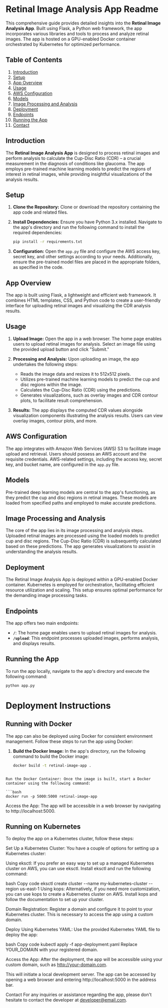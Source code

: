 # Retinal Image Analysis App Readme

This comprehensive guide provides detailed insights into the **Retinal Image Analysis App**. Built using Flask, a Python web framework, the app incorporates various libraries and tools to process and analyze retinal images. The app is hosted on a GPU-enabled Docker container orchestrated by Kubernetes for optimized performance.

## Table of Contents

1. [Introduction](#introduction)
2. [Setup](#setup)
3. [App Overview](#app-overview)
4. [Usage](#usage)
5. [AWS Configuration](#aws-configuration)
6. [Models](#models)
7. [Image Processing and Analysis](#image-processing-and-analysis)
8. [Deployment](#deployment)
9. [Endpoints](#endpoints)
10. [Running the App](#running-the-app)
11. [Contact](#contact)

## Introduction

The **Retinal Image Analysis App** is designed to process retinal images and perform analysis to calculate the Cup-Disc Ratio (CDR) – a crucial measurement in the diagnosis of conditions like glaucoma. The app employs pre-trained machine learning models to predict the regions of interest in retinal images, while providing insightful visualizations of the analysis results.

## Setup

1. **Clone the Repository:** Clone or download the repository containing the app code and related files.

2. **Install Dependencies:** Ensure you have Python 3.x installed. Navigate to the app's directory and run the following command to install the required dependencies:

    ```bash
    pip install -r requirements.txt
    ```

3. **Configuration:** Open the `app.py` file and configure the AWS access key, secret key, and other settings according to your needs. Additionally, ensure the pre-trained model files are placed in the appropriate folders, as specified in the code.

## App Overview

The app is built using Flask, a lightweight and efficient web framework. It combines HTML templates, CSS, and Python code to create a user-friendly interface for uploading retinal images and visualizing the CDR analysis results.

## Usage

1. **Upload Image:** Open the app in a web browser. The home page enables users to upload retinal images for analysis. Select an image file using the provided upload button and click "Submit."

2. **Processing and Analysis:** Upon uploading an image, the app undertakes the following steps:
    - Reads the image data and resizes it to 512x512 pixels.
    - Utilizes pre-trained machine learning models to predict the cup and disc regions within the image.
    - Calculates the Cup-Disc Ratio (CDR) using the predictions.
    - Generates visualizations, such as overlay images and CDR contour plots, to facilitate result comprehension.

3. **Results:** The app displays the computed CDR values alongside visualization components illustrating the analysis results. Users can view overlay images, contour plots, and more.

## AWS Configuration

The app integrates with Amazon Web Services (AWS) S3 to facilitate image upload and retrieval. Users should possess an AWS account and the requisite credentials. AWS-related settings, including the access key, secret key, and bucket name, are configured in the `app.py` file.

## Models

Pre-trained deep learning models are central to the app's functioning, as they predict the cup and disc regions in retinal images. These models are loaded from specified paths and employed to make accurate predictions.

## Image Processing and Analysis

The core of the app lies in its image processing and analysis steps. Uploaded retinal images are processed using the loaded models to predict cup and disc regions. The Cup-Disc Ratio (CDR) is subsequently calculated based on these predictions. The app generates visualizations to assist in understanding the analysis results.

## Deployment

The Retinal Image Analysis App is deployed within a GPU-enabled Docker container. Kubernetes is employed for orchestration, facilitating efficient resource utilization and scaling. This setup ensures optimal performance for the demanding image processing tasks.

## Endpoints

The app offers two main endpoints:

- **`/`**: The home page enables users to upload retinal images for analysis.
- **`/upload`**: This endpoint processes uploaded images, performs analysis, and displays results.

## Running the App

To run the app locally, navigate to the app's directory and execute the following command:

```bash
python app.py
```



# Deployment Instructions

## Running with Docker

The app can also be deployed using Docker for consistent environment management. Follow these steps to run the app using Docker:

1. **Build the Docker Image:** In the app's directory, run the following command to build the Docker image:

   ```bash
   docker build -t retinal-image-app .
```

Run the Docker Container: Once the image is built, start a Docker container using the following command:

```bash
docker run -p 5000:5000 retinal-image-app
``````
Access the App: The app will be accessible in a web browser by navigating to http://localhost:5000.



## Running on Kubernetes
To deploy the app on a Kubernetes cluster, follow these steps:

Set Up a Kubernetes Cluster: You have a couple of options for setting up a Kubernetes cluster:

Using eksctl: If you prefer an easy way to set up a managed Kubernetes cluster on AWS, you can use eksctl. Install eksctl and run the following command:

bash
Copy code
eksctl create cluster --name my-kubernetes-cluster --region us-east-1
Using kops: Alternatively, if you need more customization, you can use kops to create a Kubernetes cluster on AWS. Install kops and follow the documentation to set up your cluster.

Domain Registration: Register a domain and configure it to point to your Kubernetes cluster. This is necessary to access the app using a custom domain.

Deploy Using Kubernetes YAML: Use the provided Kubernetes YAML file to deploy the app:

bash
Copy code
kubectl apply -f app-deployment.yaml
Replace YOUR_DOMAIN with your registered domain.

Access the App: After the deployment, the app will be accessible using your custom domain, such as http://your-domain.com.




This will initiate a local development server. The app can be accessed by opening a web browser and entering http://localhost:5000 in the address bar.

Contact
For any inquiries or assistance regarding the app, please don't hesitate to contact the developer at developer@email.com.


